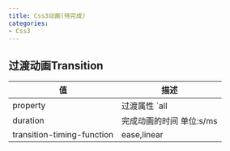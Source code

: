 ```yaml
---
title: Css3动画(待完成)
categories:
- Css3
---
```


## 过渡动画Transition
| 值  | 描述 |
| --- | ---- |
|property|过渡属性 `all|color|other property` |
|duration|完成动画的时间 单位:s/ms|
|transition-timing-function|ease,linear|

<Demo-Transition></Demo-Transition>